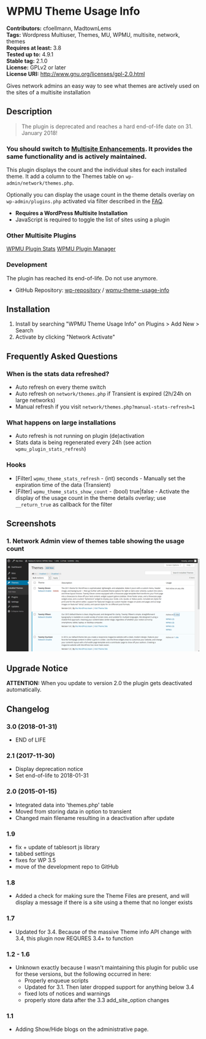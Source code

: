 # WPMU Theme Usage Info #
**Contributors:** cfoellmann, MadtownLems  
**Tags:** Wordpress Multiuser, Themes, MU, WPMU, multisite, network, themes  
**Requires at least:** 3.8  
**Tested up to:** 4.9.1  
**Stable tag:** 2.1.0  
**License:** GPLv2 or later  
**License URI:** http://www.gnu.org/licenses/gpl-2.0.html  

Gives network admins an easy way to see what themes are actively used on the sites of a multisite installation

## Description ##

> The plugin is deprecated and reaches a hard end-of-life date on 31. January 2018!

### You should switch to [Multisite Enhancements](https://wordpress.org/plugins/multisite-enhancements/). It provides the same functionality and is actively maintained. ###

This plugin displays the count and the individual sites for each installed theme. It add a column to the Themes table on `wp-admin/network/themes.php`.

Optionally you can display the usage count in the theme details overlay on `wp-admin/plugins.php` activated via filter described in the [FAQ](https://wordpress.org/plugins/wpmu-theme-usage-info/faq/).

* __Requires a WordPress Multisite Installation__
* JavaScript is required to toggle the list of sites using a plugin

### Other Multisite Plugins ###
[WPMU Plugin Stats](https://wordpress.org/plugins/wpmu-plugin-stats/)
[WPMU Plugin Manager](https://wordpress.org/plugins/wpmu-plugin-manager/)

### Development ###

The plugin has reached its end-of-life. Do not use anymore.

* GitHub Repository: [wp-repository](https://github.com/wp-repository) / [wpmu-theme-usage-info](https://github.com/wp-repository/wpmu-theme-usage-info)

## Installation ##

1. Install by searching "WPMU Theme Usage Info" on Plugins > Add New > Search
2. Activate by clicking "Network Activate"

## Frequently Asked Questions ##

### When is the stats data refreshed? ###

 - Auto refresh on every theme switch
 - Auto refresh on `network/themes.php` if Transient is expired (2h/24h on large networks)
 - Manual refresh if you visit `network/themes.php?manual-stats-refresh=1`

### What happens on large installations ###

 - Auto refresh is not running on plugin (de)activation
 - Stats data is being regenerated every 24h (see action `wpmu_plugin_stats_refresh`)

### Hooks ###

- [Filter] `wpmu_theme_stats_refresh` - (int) seconds - Manually set the expiration time of the data (Transient)
- [Filter] `wpmu_theme_stats_show_count` - (bool) true|false - Activate the display of the usage count in the theme details overlay; use `__return_true` as callback for the filter

## Screenshots ##

### 1. Network Admin view of themes table showing the usage count ###
![Network Admin view of themes table showing the usage count](https://raw.githubusercontent.com/wp-repository/wpmu-theme-usage-info/develop/.assets/screenshot-1.png)


## Upgrade Notice ##

**ATTENTION:**
When you update to version 2.0 the plugin gets deactivated automatically.

## Changelog ##
### 3.0 (2018-01-31) ###
 * END of LIFE

### 2.1 (2017-11-30) ###
 * Display deprecation notice
 * Set end-of-life to 2018-01-31

### 2.0 (2015-01-15) ###
 * Integrated data into 'themes.php' table
 * Moved from storing data in option to transient
 * Changed main filename resulting in a deactivation after update

### 1.9 ###
* fix + update of tablesort js library
* tabbed settings
* fixes for WP 3.5
* move of the development repo to GitHub

### 1.8 ###
* Added a check for making sure the Theme Files are present, and will display a message if there is a site using a theme that no longer exists

### 1.7 ###
* Updated for 3.4. Because of the massive Theme info API change with 3.4, this plugin now REQURES 3.4+ to function

### 1.2 - 1.6 ###
* Unknown exactly because I wasn't maintaining this plugin for public use for these versions, but the following occurred in here:
	* Properly enqueue scripts
	* Updated for 3.1.  Then later dropped support for anything below 3.4
	* fixed lots of notices and warnings
	* properly store data after the 3.3 add_site_option changes

### 1.1 ###
* Adding Show/Hide blogs on the administrative page.
